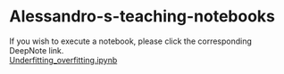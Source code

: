 # Alessandro-s-teaching-notebooks
If you wish to execute a notebook, please click the corresponding DeepNote link.<br>
[Underfitting_overfitting.ipynb](https://beta.deepnote.org/launch?template=data-science&url=https%3A%2F%2Fgithub.com%2Fpapero2%2FAlessandro-s-teaching-notebooks%2Fblob%2Fmaster%2Funderfitting_overfitting.ipynb)
